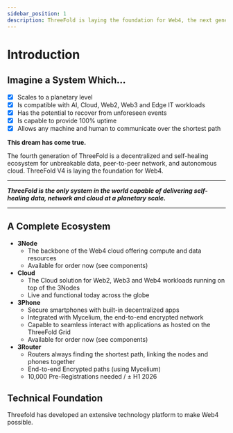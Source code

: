 ```yaml
---
sidebar_position: 1
description: ThreeFold is laying the foundation for Web4, the next generation of the Internet.
---
```


# Introduction


## Imagine a System Which...

- [x] Scales to a planetary level
- [x] Is compatible with AI, Cloud, Web2, Web3 and Edge IT workloads
- [x] Has the potential to recover from unforeseen events
- [x] Is capable to provide 100% uptime
- [x] Allows any machine and human to communicate over the shortest path

**This dream has come true.**

The fourth generation of ThreeFold is a decentralized and self-healing ecosystem for unbreakable data, peer-to-peer network, and autonomous cloud. ThreeFold V4 is laying the foundation for Web4.

---

***ThreeFold is the only system in the world capable of delivering self-healing data, network and cloud at a planetary scale.***

---

## A Complete Ecosystem

- **3Node**
  - The backbone of the Web4 cloud offering compute and data resources
  - Available for order now (see components)
- **Cloud**
  - The Cloud solution for Web2, Web3 and Web4 workloads running on top of the 3Nodes
  - Live and functional today across the globe
- **3Phone**
  - Secure smartphones with built-in decentralized apps
  - Integrated with Mycelium, the end-to-end encrypted network
  - Capable to seamless interact with applications as hosted on the ThreeFold Grid
  - Available for order now (see components)
- **3Router**
  - Routers always finding the shortest path, linking the nodes and phones together
  - End-to-end Encrypted paths (using Mycelium)
  - 10,000 Pre-Registrations needed / ± H1 2026

## Technical Foundation

Threefold has developed an extensive technology platform to make Web4 possible.


